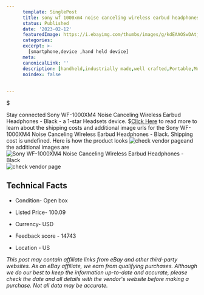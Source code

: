 ```yaml
---
      template: SinglePost
      title: sony wf 1000xm4 noise canceling wireless earbud headphones black
      status: Published
      date: '2023-02-12'
      featuredImage: https://i.ebayimg.com/thumbs/images/g/kdEAAOSwDAtjq2MK/s-l225.jpg
      categories: 
      excerpt: >-
        [smartphone,device ,hand held device]
      meta:
      canonicalLink: ''
      description: [handheld,industrially made,well crafted,Portable,Mobile,Compact,Convenient,Lightweight,Maneuverable,Man-portable,Miniature,Carriable,Hand-held,Light,Holdable,Transportable,Mobile device,Pocket-sized,On-the-go,Wireless,Cordless,Compact size,Convenient size, smartphone,device ,hand held device]
      noindex: false
      
        
---
```

$

Stay connected Sony WF-1000XM4 Noise Canceling Wireless Earbud Headphones - Black - a 1-star Headsets device.
$[Click Here](https://www.ebay.com/itm/265347542244?hash=item3dc7f22ce4%3Ag%3AkdEAAOSwDAtjq2MK&mkevt=1&mkcid=1&mkrid=711-53200-19255-0&campid=%253CePNCampaignId%253E&customid=%253CreferenceId%253E&toolid=10049) to read more to learn about the shipping costs and additional image urls for the Sony WF-1000XM4 Noise Canceling Wireless Earbud Headphones - Black. Shipping cost is undefined. Here is how the product looks ![check vendor page](https://i.ebayimg.com/thumbs/images/g/kdEAAOSwDAtjq2MK/s-l225.jpg)and the additional images are![Sony WF-1000XM4 Noise Canceling Wireless Earbud Headphones - Black](https://i.ebayimg.com/images/g/kdEAAOSwDAtjq2MK/s-l500.jpg)![check vendor page](https://origin-galleryplus.ebayimg.com/ws/web/265347542244_2_0_1/225x225.jpg,https://origin-galleryplus.ebayimg.com/ws/web/265347542244_3_0_1/225x225.jpg,https://origin-galleryplus.ebayimg.com/ws/web/265347542244_4_0_1/225x225.jpg)



 ## Technical Facts 



     
      

 - Condition- Open box 


      

 - Listed Price- 100.09 


      

 - Currency- USD 


      

 - Feedback score - 14743 


      

 - Location - US 


      
      

 *_This post may contain affiliate links from eBay and other third-party websites. As an eBay affiliate, we earn from qualifying purchases. Although we do our best to keep the information up-to-date and accurate, please check the date and all details with the vendor's website before making a purchase. Not all data may be accurate._*






